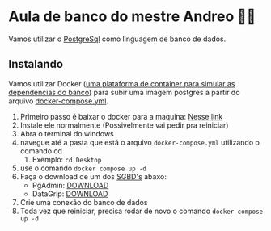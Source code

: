 # Aula de banco do mestre Andreo 🤠🥋

Vamos utilizar o [PostgreSql](https://www.postgresql.org/docs/) como linguagem de banco de dados.

## Instalando

Vamos utilizar Docker ([uma plataforma de container para simular as dependencias do banco](https://www.hostinger.com.br/tutoriais/o-que-e-docker))
para subir uma imagem postgres a partir do arquivo [docker-compose.yml](/docker-compose.yml).

1. Primeiro passo é baixar o docker para a maquina: [Nesse link](https://www.docker.com/products/docker-desktop/)
2. Instale ele normalmente (Possivelmente vai pedir pra reiniciar)
3. Abra o terminal do windows
4. navegue até a pasta que está o arquivo `docker-compose.yml` utilizando o comando cd
   1. Exemplo: `cd Desktop`
5. use o comando `docker compose up -d` 
6. Faça o download de um dos [SGBD's](https://www.treinaweb.com.br/blog/o-que-e-um-sgbd#:~:text=Data%20Base%20Management%20System%20ou,as%20bases%20de%20dados%20utilizadas) abaxo:
    - PgAdmin: [DOWNLOAD](https://www.pgadmin.org/download/)
    - DataGrip: [DOWNLOAD](https://www.jetbrains.com/pt-br/datagrip/)
7. Crie uma conexão do banco de dados
8. Toda vez que reiniciar, precisa rodar de novo o comando `docker compose up -d`


